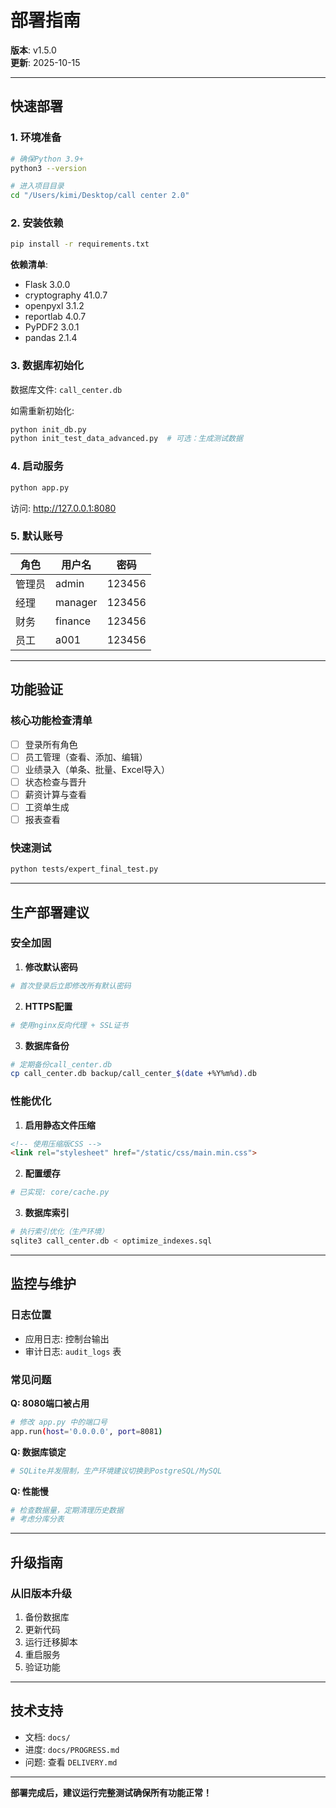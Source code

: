 # 部署指南

**版本**: v1.5.0  
**更新**: 2025-10-15

---

## 快速部署

### 1. 环境准备

```bash
# 确保Python 3.9+
python3 --version

# 进入项目目录
cd "/Users/kimi/Desktop/call center 2.0"
```

### 2. 安装依赖

```bash
pip install -r requirements.txt
```

**依赖清单**:
- Flask 3.0.0
- cryptography 41.0.7
- openpyxl 3.1.2
- reportlab 4.0.7
- PyPDF2 3.0.1
- pandas 2.1.4

### 3. 数据库初始化

数据库文件: `call_center.db`

如需重新初始化:
```bash
python init_db.py
python init_test_data_advanced.py  # 可选：生成测试数据
```

### 4. 启动服务

```bash
python app.py
```

访问: http://127.0.0.1:8080

### 5. 默认账号

| 角色 | 用户名 | 密码 |
|------|--------|------|
| 管理员 | admin | 123456 |
| 经理 | manager | 123456 |
| 财务 | finance | 123456 |
| 员工 | a001 | 123456 |

---

## 功能验证

### 核心功能检查清单

- [ ] 登录所有角色
- [ ] 员工管理（查看、添加、编辑）
- [ ] 业绩录入（单条、批量、Excel导入）
- [ ] 状态检查与晋升
- [ ] 薪资计算与查看
- [ ] 工资单生成
- [ ] 报表查看

### 快速测试

```bash
python tests/expert_final_test.py
```

---

## 生产部署建议

### 安全加固

1. **修改默认密码**
```python
# 首次登录后立即修改所有默认密码
```

2. **HTTPS配置**
```bash
# 使用nginx反向代理 + SSL证书
```

3. **数据库备份**
```bash
# 定期备份call_center.db
cp call_center.db backup/call_center_$(date +%Y%m%d).db
```

### 性能优化

1. **启用静态文件压缩**
```html
<!-- 使用压缩版CSS -->
<link rel="stylesheet" href="/static/css/main.min.css">
```

2. **配置缓存**
```python
# 已实现: core/cache.py
```

3. **数据库索引**
```bash
# 执行索引优化（生产环境）
sqlite3 call_center.db < optimize_indexes.sql
```

---

## 监控与维护

### 日志位置
- 应用日志: 控制台输出
- 审计日志: `audit_logs` 表

### 常见问题

**Q: 8080端口被占用**
```bash
# 修改 app.py 中的端口号
app.run(host='0.0.0.0', port=8081)
```

**Q: 数据库锁定**
```bash
# SQLite并发限制，生产环境建议切换到PostgreSQL/MySQL
```

**Q: 性能慢**
```bash
# 检查数据量，定期清理历史数据
# 考虑分库分表
```

---

## 升级指南

### 从旧版本升级

1. 备份数据库
2. 更新代码
3. 运行迁移脚本
4. 重启服务
5. 验证功能

---

## 技术支持

- 文档: `docs/`
- 进度: `docs/PROGRESS.md`
- 问题: 查看 `DELIVERY.md`

---

**部署完成后，建议运行完整测试确保所有功能正常！**

